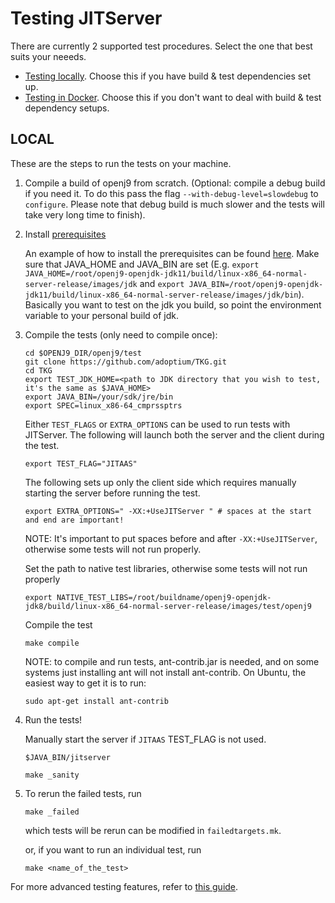 <!--
Copyright IBM Corp. and others 2018

This program and the accompanying materials are made available under
the terms of the Eclipse Public License 2.0 which accompanies this
distribution and is available at https://www.eclipse.org/legal/epl-2.0/
or the Apache License, Version 2.0 which accompanies this distribution and
is available at https://www.apache.org/licenses/LICENSE-2.0.

This Source Code may also be made available under the following
Secondary Licenses when the conditions for such availability set
forth in the Eclipse Public License, v. 2.0 are satisfied: GNU
General Public License, version 2 with the GNU Classpath
Exception [1] and GNU General Public License, version 2 with the
OpenJDK Assembly Exception [2].

[1] https://www.gnu.org/software/classpath/license.html
[2] https://openjdk.org/legal/assembly-exception.html

SPDX-License-Identifier: EPL-2.0 OR Apache-2.0 OR GPL-2.0 WITH Classpath-exception-2.0 OR LicenseRef-GPL-2.0 WITH Assembly-exception
-->

# Testing JITServer

There are currently 2 supported test procedures. Select the one that best suits your neeeds.

- [Testing locally](#local). Choose this if you have build & test dependencies set up.
- [Testing in Docker](#docker). Choose this if you don't want to deal with build & test dependency setups.

## LOCAL

These are the steps to run the tests on your machine.

1. Compile a build of openj9 from scratch. (Optional: compile a debug build if you need it. To do this pass the flag `--with-debug-level=slowdebug` to `configure`.
   Please note that debug build is much slower and the tests will take very long time to finish).

2. Install [prerequisites](https://github.com/eclipse-openj9/openj9/blob/master/test/docs/Prerequisites.md)

   An example of how to install the prerequisites can be found [here](https://github.com/eclipse-openj9/openj9/blob/master/buildenv/docker/test/Dockerfile#L57-L68). Make sure that JAVA_HOME and JAVA_BIN are set (E.g. `export JAVA_HOME=/root/openj9-openjdk-jdk11/build/linux-x86_64-normal-server-release/images/jdk` and `export JAVA_BIN=/root/openj9-openjdk-jdk11/build/linux-x86_64-normal-server-release/images/jdk/bin`). Basically you want to test on the jdk you build, so point the environment variable to your personal build of jdk.

3. Compile the tests (only need to compile once):

   ```
   cd $OPENJ9_DIR/openj9/test
   git clone https://github.com/adoptium/TKG.git
   cd TKG
   export TEST_JDK_HOME=<path to JDK directory that you wish to test, it's the same as $JAVA_HOME>
   export JAVA_BIN=/your/sdk/jre/bin
   export SPEC=linux_x86-64_cmprssptrs
   ```

   Either `TEST_FLAGS` or `EXTRA_OPTIONS` can be used to run tests with JITServer. The following will launch both the server and the client during the test.

   ```
   export TEST_FLAG="JITAAS"
   ```

   The following sets up only the client side which requires manually starting the server before running the test.

   ```
   export EXTRA_OPTIONS=" -XX:+UseJITServer " # spaces at the start and end are important!
   ```

   NOTE: It's important to put spaces before and after `-XX:+UseJITServer`, otherwise
   some tests will not run properly.

   Set the path to native test libraries, otherwise some tests will not run properly

   ```
   export NATIVE_TEST_LIBS=/root/buildname/openj9-openjdk-jdk8/build/linux-x86_64-normal-server-release/images/test/openj9
   ```

   Compile the test

   ```
   make compile
   ```

   NOTE: to compile and run tests, ant-contrib.jar is needed, and on some systems just installing ant will not install ant-contrib.
   On Ubuntu, the easiest way to get it is to run:

   ```
   sudo apt-get install ant-contrib
   ```

4. Run the tests!

   Manually start the server if `JITAAS` TEST_FLAG is not used.

   ```
   $JAVA_BIN/jitserver
   ```

   ```
   make _sanity
   ```

5. To rerun the failed tests, run

   ```
   make _failed
   ```

   which tests will be rerun can be modified in `failedtargets.mk`.

   or, if you want to run an individual test, run

   ```
   make <name_of_the_test>
   ```

For more advanced testing features, refer to [this guide](https://github.com/eclipse-openj9/openj9/blob/master/test/docs/OpenJ9TestUserGuide.md).
